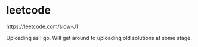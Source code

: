# leetcode

https://leetcode.com/slow-J1

Uploading as I go.
Will get around to uploading old solutions at some stage.